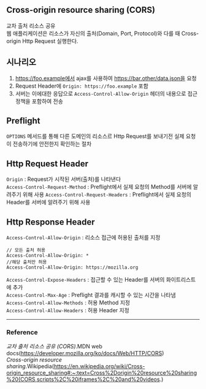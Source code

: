 ## Cross-origin resource sharing (CORS)
교차 출처 리소스 공유  
웹 애플리케이션은 리소스가 자신의 출처(Domain, Port, Protocol)와 다를 때 Cross-origin Http Request 실행한다. 

## 시나리오
1. https://foo.example에서 ajax를 사용하여 https://bar.other/data.json을 요청
1. Request Header에 `Origin: https://foo.example` 포함
1. 서버는 이에대한 응답으로 `Access-Control-Allow-Origin` 헤더의 내용으로 접근 정책을 포함하여 전송

## Preflight
`OPTIONS` 메서드를 통해 다른 도메인의 리소스르 Http Request를 보내기전 실제 요청이 전송하기에 안전한지 확인하는 절차

## Http Request Header
`Origin` : Request가 시작된 서버(출처)를 나타낸다  
`Access-Control-Request-Method` : Preflight에서 실제 요청의 Method를 서버에 알려주기 위해 사용
`Access-Control-Request-Headers` : Preflight에서 실제 요청의 Header를 서버에 알려주기 위해 사용

## Http Response Header
`Access-Control-Allow-Origin` : 리소스 접근에 허용된 출처를 지정
```text
// 모든 출처 허용
Access-Control-Allow-Origin: *
//해당 출처만 허용
Access-Control-Allow-Origin: https://mozilla.org
```
`Access-Control-Expose-Headers` : 접근할 수 있는 Header를 서버의 화이트리스트에 추가  
`Access-Control-Max-Age` : Preflight 결과를 캐시할 수 있는 시간을 나타냄  
`Access-Control-Allow-Methods` : 허용 Method 지정  
`Access-Control-Allow-Headers` : 허용 Header 지정  

---
### Reference
_교차 출처 리소스 공유 (CORS)_.MDN web docs(https://developer.mozilla.org/ko/docs/Web/HTTP/CORS)  
_Cross-origin resource sharing_.Wikipedia(https://en.wikipedia.org/wiki/Cross-origin_resource_sharing#:~:text=Cross%2Dorigin%20resource%20sharing%20(CORS,scripts%2C%20iframes%2C%20and%20videos.)